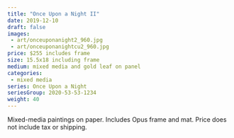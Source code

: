 ```yaml
---
title: "Once Upon a Night II"
date: 2019-12-10
draft: false
images:
 - art/onceuponanight2_960.jpg
 - art/onceuponanightcu2_960.jpg
price: $255 includes frame
size: 15.5x18 including frame
medium: mixed media and gold leaf on panel
categories:
 - mixed media
series: Once Upon a Night
seriesGroup: 2020-53-53-1234
weight: 40
---
```


Mixed-media paintings on paper. Includes Opus frame and mat. Price does not include tax or  shipping.
